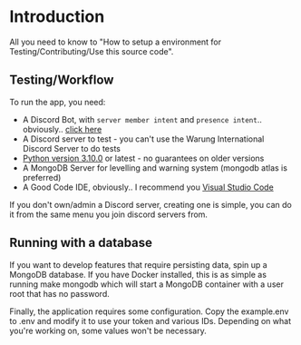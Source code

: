 # Introduction

All you need to know to "How to setup a environment for Testing/Contributing/Use this source code".

## Testing/Workflow

To run the app, you need:

- A Discord Bot, with `server member intent` and `presence intent`.. obviously.. [click here](https://discord.com/developers/applications)
- A Discord server to test - you can't use the Warung International Discord Server to do tests
- [Python version 3.10.0](https://www.python.org/downloads/release/python-3100/) or latest - no guarantees on older versions
- A MongoDB Server for levelling and warning system (mongodb atlas is preferred)
- A Good Code IDE, obviously.. I recommend you [Visual Studio Code](https://code.visualstudio.com)

If you don't own/admin a Discord server, creating one is simple, you can do it from the same menu you join discord servers from.

## Running with a database
If you want to develop features that require persisting data, spin up a MongoDB database. If you have Docker installed, this is as simple as running make mongodb which will start a MongoDB container with a user root that has no password.

Finally, the application requires some configuration. Copy the example.env to .env and modify it to use your token and various IDs. Depending on what you're working on, some values won't be necessary.